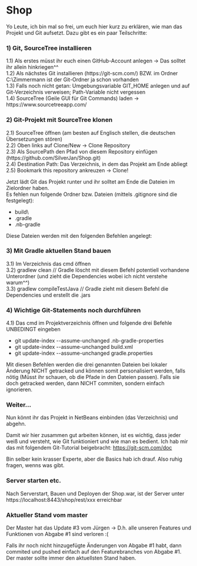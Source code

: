 # Shop

Yo Leute, ich bin mal so frei, um euch hier kurz zu erklären, wie man das Projekt und Git aufsetzt. Dazu gibt es ein paar Teilschritte:<br>

<h3>1) Git, SourceTree installieren</h3>
1.1) Als erstes müsst ihr euch einen GitHub-Account anlegen -> Das solltet ihr allein hinkriegen^^<br>
1.2) Als nächstes Git installieren (https://git-scm.com/) BZW. im Ordner C:\Zimmermann ist der Git-Ordner ja schon vorhanden<br>
1.3) Falls noch nicht getan: Umgebungsvariable GIT_HOME anlegen und auf Git-Verzeichnis verweisen; Path-Variable nicht vergessen<br>
1.4) SourceTree (Geile GUI für Git Commands) laden -> https://www.sourcetreeapp.com/<br>

<h3>2) Git-Projekt mit SourceTree klonen</h3>
2.1) SourceTree öffnen (am besten auf Englisch stellen, die deutschen Übersetzungen stören)<br>
2.2) Oben links auf Clone/New -> Clone Repository<br>
2.3) Als SourcePath den Pfad von diesem Repository einfügen (https://github.com/SilverJan/Shop.git)<br>
2.4) Destination Path: Das Verzeichnis, in dem das Projekt am Ende abliegt<br>
2.5) Bookmark this repository ankreuzen -> Clone!<br>

Jetzt lädt Git das Projekt runter und ihr solltet am Ende die Dateien im Zielordner haben.<br>
Es fehlen nun folgende Ordner bzw. Dateien (mittels .gitignore sind die festgelegt):
- build\
- .gradle
- .nb-gradle

Diese Dateien werden mit den folgenden Befehlen angelegt:<br>

<h3>3) Mit Gradle aktuellen Stand bauen</h3>

3.1) Im Verzeichnis das cmd öffnen<br>
3.2) gradlew clean // Gradle löscht mit diesem Befehl potentiell vorhandene Unterordner (und zieht die Dependencies wobei ich nicht verstehe warum^^)<br>
3.3) gradlew compileTestJava // Gradle zieht mit diesem Befehl die Dependencies und erstellt die .jars<br>

<h3>4) Wichtige Git-Statements noch durchführen</h3>

4.1) Das cmd im Projektverzeichnis öffnen und folgende drei Befehle UNBEDINGT eingeben
- git update-index --assume-unchanged .nb-gradle-properties
- git update-index --assume-unchanged build.xml
- git update-index --assume-unchanged gradle.properties
 
Mit diesen Befehlen werden die drei genannten Dateien bei lokaler Änderung NICHT getracked und können somit personalisiert werden, falls nötig (Müsst ihr schauen, ob die Pfade in den Dateien passen). Falls sie doch getracked werden, dann NICHT commiten, sondern einfach ignorieren.

<h3>Weiter...</h3>

Nun könnt ihr das Projekt in NetBeans einbinden (das Verzeichnis) und abgehn.<br>

Damit wir hier zusammen gut arbeiten können, ist es wichtig, dass jeder weiß und versteht, wie Git funktioniert und wie man es bedient. Ich hab mir das mit folgendem Git-Tutorial beigebracht: https://git-scm.com/doc<br>

Bin selber kein krasser Experte, aber die Basics hab ich drauf. Also ruhig fragen, wenns was gibt.

<h3>Server starten etc.</h3>
Nach Serverstart, Bauen und Deployen der Shop.war, ist der Server unter https://localhost:8443/shop/rest/xxx erreichbar

<h3><b>Aktueller Stand vom master</b></h3>
Der Master hat das Update #3 vom Jürgen -> D.h. alle unseren Features und Funktionen von Abgabe #1 sind verloren :(

Falls ihr noch nicht hinzugefügte Änderungen von Abgabe #1 habt, dann commited und pushed einfach auf den Featurebranches von Abgabe #1. Der master sollte immer den aktuellsten Stand haben.